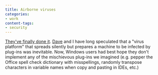```yaml
---
title: Airborne viruses
categories:
- work
content-tags:
- security
---
```


[They've finally done it][1].  [Dave][2] and I have long speculated that a "virus platform" that spreads silently but prepares a machine to be infected by plug-ins was inevitable.  Now, Windows users had best hope they don't implement any of the mischievous plug-ins we imagined (e.g. pepper the Office spell check dictionary with misspellings, randomly transpose characters in variable names when copy and pasting in IDEs, etc.)

   [1]: http://www.nytimes.com/2003/12/08/technology/08trojan.html?ex=1386219600&en=fc2a920c196b88ca&ei=5007&partner=USERLAND
   [2]: http://xot.sf.net/blog/
